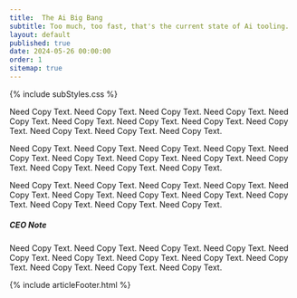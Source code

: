 ```yaml
---
title:  The Ai Big Bang
subtitle: Too much, too fast, that's the current state of Ai tooling.
layout: default
published: true
date: 2024-05-26 00:00:00
order: 1
sitemap: true
---
```


{% include subStyles.css %}

Need Copy Text. Need Copy Text. Need Copy Text. Need Copy Text. Need Copy Text. Need Copy Text.
Need Copy Text. Need Copy Text. Need Copy Text. Need Copy Text. Need Copy Text. Need Copy Text.

Need Copy Text. Need Copy Text. Need Copy Text. Need Copy Text. Need Copy Text. Need Copy Text.
Need Copy Text. Need Copy Text. Need Copy Text. Need Copy Text. Need Copy Text. Need Copy Text.

Need Copy Text. Need Copy Text. Need Copy Text. Need Copy Text. Need Copy Text. Need Copy Text.
Need Copy Text. Need Copy Text. Need Copy Text. Need Copy Text. Need Copy Text. Need Copy Text.

<div class="tech-note">
    <h5>
        CEO Note
    </h5>
    <p>
        Need Copy Text. Need Copy Text. Need Copy Text. Need Copy Text. Need Copy Text. Need Copy Text.
        Need Copy Text. Need Copy Text. Need Copy Text. Need Copy Text. Need Copy Text. Need Copy Text.
    </p>
</div>

{% include articleFooter.html %}
